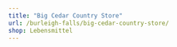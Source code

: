 ```yaml
---
title: "Big Cedar Country Store"
url: /burleigh-falls/big-cedar-country-store/
shop: Lebensmittel
---
```

